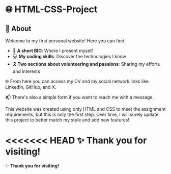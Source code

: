 # 🌐 HTML-CSS-Project

## 👋 About

Welcome to my first personal website! Here you can find:

- 👤 **A short BIO**: Where I present myself
- 💻 **My coding skills**: Discover the technologies I know
- 🎗 **Two sections about volunteering and passions**: Sharing my efforts and interests

🌐 From here you can access my CV and my social network links like LinkedIn, GitHub, and X.

📬 There's also a simple form if you want to reach me with a message.

This website was created using only HTML and CSS to meet the assignment requirements, but this is only the first step. Over time, I will surely update this project to better match my style and add new features!

<<<<<<< HEAD
✨ **Thank you for visiting!**
=======
✨ **Thank you for visiting!**

